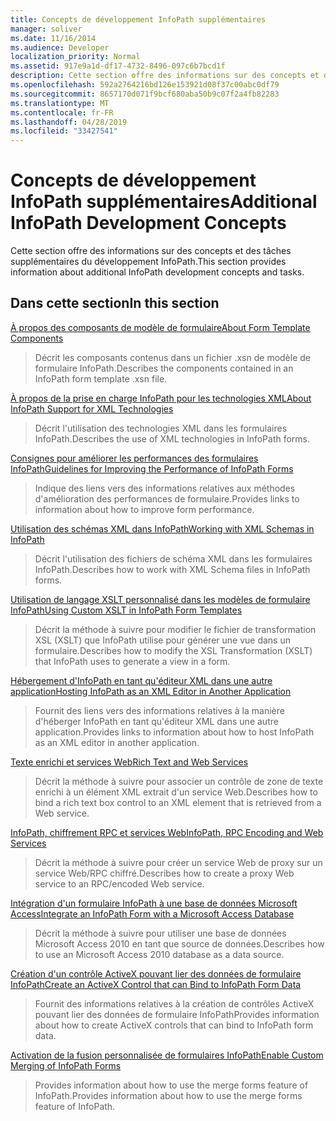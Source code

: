 ```yaml
---
title: Concepts de développement InfoPath supplémentaires
manager: soliver
ms.date: 11/16/2014
ms.audience: Developer
localization_priority: Normal
ms.assetid: 917e9a1d-df17-4732-8496-097c6b7bcd1f
description: Cette section offre des informations sur des concepts et des tâches supplémentaires du développement InfoPath.
ms.openlocfilehash: 592a2764216bd126e153921d08f37c00abc0df79
ms.sourcegitcommit: 8657170d071f9bcf680aba50b9c07f2a4fb82283
ms.translationtype: MT
ms.contentlocale: fr-FR
ms.lasthandoff: 04/28/2019
ms.locfileid: "33427541"
---
```

# <a name="additional-infopath-development-concepts"></a><span data-ttu-id="3ceb5-103">Concepts de développement InfoPath supplémentaires</span><span class="sxs-lookup"><span data-stu-id="3ceb5-103">Additional InfoPath Development Concepts</span></span>

<span data-ttu-id="3ceb5-104">Cette section offre des informations sur des concepts et des tâches supplémentaires du développement InfoPath.</span><span class="sxs-lookup"><span data-stu-id="3ceb5-104">This section provides information about additional InfoPath development concepts and tasks.</span></span>
  
## <a name="in-this-section"></a><span data-ttu-id="3ceb5-105">Dans cette section</span><span class="sxs-lookup"><span data-stu-id="3ceb5-105">In this section</span></span>

[<span data-ttu-id="3ceb5-106">À propos des composants de modèle de formulaire</span><span class="sxs-lookup"><span data-stu-id="3ceb5-106">About Form Template Components</span></span>](about-form-template-components.md)
  
> <span data-ttu-id="3ceb5-107">Décrit les composants contenus dans un fichier .xsn de modèle de formulaire InfoPath.</span><span class="sxs-lookup"><span data-stu-id="3ceb5-107">Describes the components contained in an InfoPath form template .xsn file.</span></span>
    
[<span data-ttu-id="3ceb5-108">À propos de la prise en charge InfoPath pour les technologies XML</span><span class="sxs-lookup"><span data-stu-id="3ceb5-108">About InfoPath Support for XML Technologies</span></span>](about-infopath-support-for-xml-technologies.md)
  
> <span data-ttu-id="3ceb5-109">Décrit l'utilisation des technologies XML dans les formulaires InfoPath.</span><span class="sxs-lookup"><span data-stu-id="3ceb5-109">Describes the use of XML technologies in InfoPath forms.</span></span>
    
[<span data-ttu-id="3ceb5-110">Consignes pour améliorer les performances des formulaires InfoPath</span><span class="sxs-lookup"><span data-stu-id="3ceb5-110">Guidelines for Improving the Performance of InfoPath Forms</span></span>](guidelines-for-improving-the-performance-of-infopath-forms.md)
  
> <span data-ttu-id="3ceb5-111">Indique des liens vers des informations relatives aux méthodes d'amélioration des performances de formulaire.</span><span class="sxs-lookup"><span data-stu-id="3ceb5-111">Provides links to information about how to improve form performance.</span></span>
    
[<span data-ttu-id="3ceb5-112">Utilisation des schémas XML dans InfoPath</span><span class="sxs-lookup"><span data-stu-id="3ceb5-112">Working with XML Schemas in InfoPath</span></span>](working-with-xml-schemas-in-infopath.md)
  
> <span data-ttu-id="3ceb5-113">Décrit l'utilisation des fichiers de schéma XML dans les formulaires InfoPath.</span><span class="sxs-lookup"><span data-stu-id="3ceb5-113">Describes how to work with XML Schema files in InfoPath forms.</span></span>
    
[<span data-ttu-id="3ceb5-114">Utilisation de langage XSLT personnalisé dans les modèles de formulaire InfoPath</span><span class="sxs-lookup"><span data-stu-id="3ceb5-114">Using Custom XSLT in InfoPath Form Templates</span></span>](using-custom-xslt-in-infopath-form-templates.md)
  
> <span data-ttu-id="3ceb5-115">Décrit la méthode à suivre pour modifier le fichier de transformation XSL (XSLT) que InfoPath utilise pour générer une vue dans un formulaire.</span><span class="sxs-lookup"><span data-stu-id="3ceb5-115">Describes how to modify the XSL Transformation (XSLT) that InfoPath uses to generate a view in a form.</span></span>
    
[<span data-ttu-id="3ceb5-116">Hébergement d'InfoPath en tant qu'éditeur XML dans une autre application</span><span class="sxs-lookup"><span data-stu-id="3ceb5-116">Hosting InfoPath as an XML Editor in Another Application</span></span>](hosting-infopath-as-an-xml-editor-in-another-application.md)
  
> <span data-ttu-id="3ceb5-117">Fournit des liens vers des informations relatives à la manière d'héberger InfoPath en tant qu'éditeur XML dans une autre application.</span><span class="sxs-lookup"><span data-stu-id="3ceb5-117">Provides links to information about how to host InfoPath as an XML editor in another application.</span></span>
    
[<span data-ttu-id="3ceb5-118">Texte enrichi et services Web</span><span class="sxs-lookup"><span data-stu-id="3ceb5-118">Rich Text and Web Services</span></span>](rich-text-and-web-services.md)
  
> <span data-ttu-id="3ceb5-119">Décrit la méthode à suivre pour associer un contrôle de zone de texte enrichi à un élément XML extrait d'un service Web.</span><span class="sxs-lookup"><span data-stu-id="3ceb5-119">Describes how to bind a rich text box control to an XML element that is retrieved from a Web service.</span></span>
    
[<span data-ttu-id="3ceb5-120">InfoPath, chiffrement RPC et services Web</span><span class="sxs-lookup"><span data-stu-id="3ceb5-120">InfoPath, RPC Encoding and Web Services</span></span>](infopath-rpc-encoding-and-web-services.md)
  
> <span data-ttu-id="3ceb5-121">Décrit la méthode à suivre pour créer un service Web de proxy sur un service Web/RPC chiffré.</span><span class="sxs-lookup"><span data-stu-id="3ceb5-121">Describes how to create a proxy Web service to an RPC/encoded Web service.</span></span>
    
[<span data-ttu-id="3ceb5-122">Intégration d'un formulaire InfoPath à une base de données Microsoft Access</span><span class="sxs-lookup"><span data-stu-id="3ceb5-122">Integrate an InfoPath Form with a Microsoft Access Database</span></span>](integrate-an-infopath-form-with-a-microsoft-access-database.md)
  
> <span data-ttu-id="3ceb5-123">Décrit la méthode à suivre pour utiliser une base de données Microsoft Access 2010 en tant que source de données.</span><span class="sxs-lookup"><span data-stu-id="3ceb5-123">Describes how to use an Microsoft Access 2010 database as a data source.</span></span>
    
[<span data-ttu-id="3ceb5-124">Création d'un contrôle ActiveX pouvant lier des données de formulaire InfoPath</span><span class="sxs-lookup"><span data-stu-id="3ceb5-124">Create an ActiveX Control that can Bind to InfoPath Form Data</span></span>](create-an-activex-control-that-can-bind-to-infopath-form-data.md)
  
> <span data-ttu-id="3ceb5-125">Fournit des informations relatives à la création de contrôles ActiveX pouvant lier des données de formulaire InfoPath</span><span class="sxs-lookup"><span data-stu-id="3ceb5-125">Provides information about how to create ActiveX controls that can bind to InfoPath form data.</span></span>
    
[<span data-ttu-id="3ceb5-126">Activation de la fusion personnalisée de formulaires InfoPath</span><span class="sxs-lookup"><span data-stu-id="3ceb5-126">Enable Custom Merging of InfoPath Forms</span></span>](enable-custom-merging-of-infopath-forms.md)
  
> <span data-ttu-id="3ceb5-127">Provides information about how to use the merge forms feature of InfoPath.</span><span class="sxs-lookup"><span data-stu-id="3ceb5-127">Provides information about how to use the merge forms feature of InfoPath.</span></span>
    

